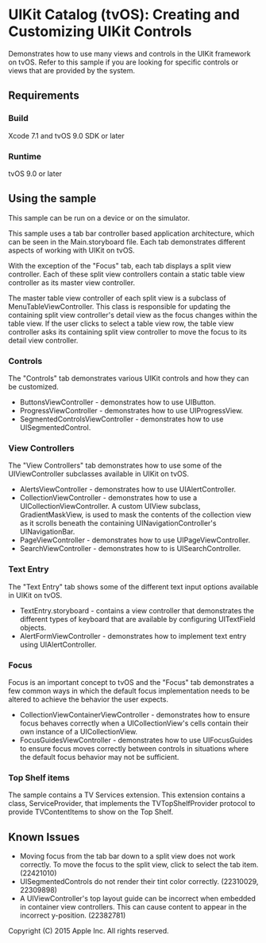 # UIKit Catalog (tvOS): Creating and Customizing UIKit Controls

Demonstrates how to use many views and controls in the UIKit framework on tvOS. Refer to this sample if you are looking for specific controls or views that are provided by the system.

## Requirements

### Build

Xcode 7.1 and tvOS 9.0 SDK or later

### Runtime

tvOS 9.0 or later

## Using the sample

This sample can be run on a device or on the simulator.

This sample uses a tab bar controller based application architecture, which can be seen in the Main.storyboard file. Each tab demonstrates different aspects of working with UIKit on tvOS.

With the exception of the "Focus" tab, each tab displays a split view controller. Each of these split view controllers contain a static table view controller as its master view controller.

The master table view controller of each split view is a subclass of MenuTableViewController. This class is responsible for updating the containing split view controller's detail view as the focus changes within the table view. If the user clicks to select a table view row, the table view controller asks its containing split view controller to move the focus to its detail view controller.

### Controls

The "Controls" tab demonstrates various UIKit controls and how they can be customized.

+ ButtonsViewController - demonstrates how to use UIButton.
+ ProgressViewController - demonstrates how to use UIProgressView.
+ SegmentedControlsViewController - demonstrates how to use UISegmentedControl.

### View Controllers

The "View Controllers" tab demonstrates how to use some of the UIViewController subclasses available in UIKit on tvOS.

+ AlertsViewController - demonstrates how to use UIAlertController.
+ CollectionViewController - demonstrates how to use a UICollectionViewController. A custom UIView subclass, GradientMaskView, is used to mask the contents of the collection view as it scrolls beneath the containing UINavigationController's UINavigationBar.
+ PageViewController - demonstrates how to use UIPageViewController.
+ SearchViewController - demonstrates how to is UISearchController.

### Text Entry

The "Text Entry" tab shows some of the different text input options available in UIKit on tvOS.

+ TextEntry.storyboard - contains a view controller that demonstrates the different types of keyboard that are available by configuring UITextField objects.
+ AlertFormViewController - demonstrates how to implement text entry using UIAlertController.

### Focus

Focus is an important concept to tvOS and the "Focus" tab demonstrates a few common ways in which the default focus implementation needs to be altered to achieve the behavior the user expects.

+ CollectionViewContainerViewController - demonstrates how to ensure focus behaves correctly when a UICollectionView's cells contain their own instance of a UICollectionView.
+ FocusGuidesViewController - demonstrates how to use UIFocusGuides to ensure focus moves correctly between controls in situations where the default focus behavior may not be sufficient.

### Top Shelf items

The sample contains a TV Services extension. This extension contains a class, ServiceProvider, that implements the TVTopShelfProvider protocol to provide TVContentItems to show on the Top Shelf.

## Known Issues

+ Moving focus from the tab bar down to a split view does not work correctly. To move the focus to the split view, click to select the tab item. (22421010)
+ UISegmentedControls do not render their tint color correctly. (22310029, 22309898)
+ A UIViewController's top layout guide can be incorrect when embedded in container view controllers. This can cause content to appear in the incorrect y-position. (22382781)

Copyright (C) 2015 Apple Inc. All rights reserved.
